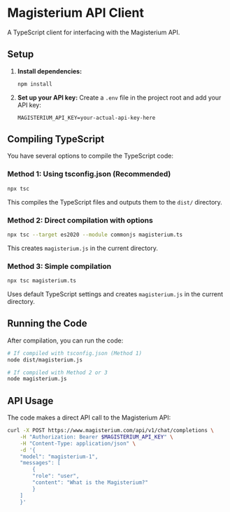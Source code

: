 # Magisterium API Client

A TypeScript client for interfacing with the Magisterium API.

## Setup

1. **Install dependencies:**
   ```bash
   npm install
   ```

2. **Set up your API key:**
   Create a `.env` file in the project root and add your API key:
   ```
   MAGISTERIUM_API_KEY=your-actual-api-key-here
   ```

## Compiling TypeScript

You have several options to compile the TypeScript code:

### Method 1: Using tsconfig.json (Recommended)
```bash
npx tsc
```
This compiles the TypeScript files and outputs them to the `dist/` directory.

### Method 2: Direct compilation with options
```bash
npx tsc --target es2020 --module commonjs magisterium.ts
```
This creates `magisterium.js` in the current directory.

### Method 3: Simple compilation
```bash
npx tsc magisterium.ts
```
Uses default TypeScript settings and creates `magisterium.js` in the current directory.

## Running the Code

After compilation, you can run the code:

```bash
# If compiled with tsconfig.json (Method 1)
node dist/magisterium.js

# If compiled with Method 2 or 3
node magisterium.js
```

## API Usage

The code makes a direct API call to the Magisterium API:

```bash
curl -X POST https://www.magisterium.com/api/v1/chat/completions \
    -H "Authorization: Bearer $MAGISTERIUM_API_KEY" \
    -H "Content-Type: application/json" \
    -d '{
    "model": "magisterium-1",
    "messages": [
        {
        "role": "user",
        "content": "What is the Magisterium?"
        }
    ]
    }'
```
